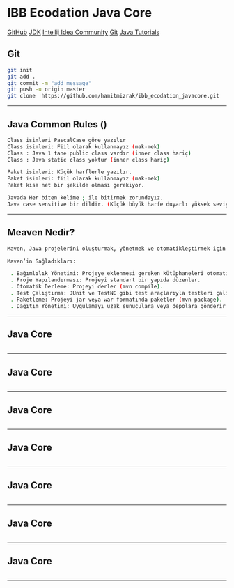 # IBB Ecodation Java Core
[GitHub](https://github.com/saitama-sai/ibb_ecodation_javacore.git)
[JDK](https://www.oracle.com/java/technologies/downloads/#jdk23-windows)
[Intellij Idea Community](https://www.jetbrains.com/idea/download/?section=windows)
[Git](https://git-scm.com/downloads)
[Java Tutorials](https://www.w3schools.com/java/default.asp)
## Git
```sh
git init
git add .
git commit -m "add message"
git push -u origin master
git clone  https://github.com/hamitmizrak/ibb_ecodation_javacore.git

```
---


## Java Common Rules ()
```sh
Class isimleri PascalCase göre yazılır
Class isimleri: Fiil olarak kullanmayız (mak-mek)
Class : Java 1 tane public class vardır (inner class hariç)
Class : Java static class yoktur (inner class hariç)

Paket isimleri: Küçük harflerle yazılır.
Paket isimleri: fiil olarak kullanmayız (mak-mek)
Paket kısa net bir şekilde olması gerekiyor.

Javada Her biten kelime ; ile bitirmek zorundayız.
Java case sensitive bir dildir. (Küçük büyük harfe duyarlı yüksek seviyede bir dildir.)

```
---


## Meaven Nedir?
```sh
Maven, Java projelerini oluşturmak, yönetmek ve otomatikleştirmek için kullanılan bir build automation (inşa otomasyonu) aracıdır. Apache tarafından geliştirilmiştir ve özellikle Java projelerinde bağımlılık yönetimi, derleme, test etme ve dağıtım süreçlerini kolaylaştırır. Maven, XML tabanlı bir yapılandırma dosyası olan pom.xml kullanarak projenin yapılandırmasını ve bağımlılıklarını yönetir.

Maven’in Sağladıkları:

 . Bağımlılık Yönetimi: Projeye eklenmesi gereken kütüphaneleri otomatik olarak indirir.
 . Proje Yapılandırması: Projeyi standart bir yapıda düzenler.
 . Otomatik Derleme: Projeyi derler (mvn compile).
 . Test Çalıştırma: JUnit ve TestNG gibi test araçlarıyla testleri çalıştırır (mvn test).
 . Paketleme: Projeyi jar veya war formatında paketler (mvn package).
 . Dağıtım Yönetimi: Uygulamayı uzak sunuculara veya depolara gönderir (mvn deploy).

```
---


## Java Core
```sh


```
---


## Java Core
```sh


```
---


## Java Core
```sh


```
---


## Java Core
```sh


```
---


## Java Core
```sh


```
---


## Java Core
```sh


```
---


## Java Core
```sh


```
---